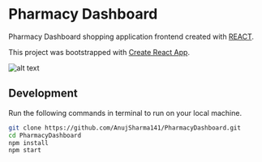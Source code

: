 # Pharmacy Dashboard

Pharmacy Dashboard shopping application frontend created with [REACT](https://reactjs.org/).

This project was bootstrapped with [Create React App](https://github.com/facebook/create-react-app).


![alt text](https://i.ibb.co/TBLnVCQ/screely-1606477589725.png)


## Development

Run the following commands in terminal to run on your local machine.

```bash 
git clone https://github.com/AnujSharma141/PharmacyDashboard.git
cd PharmacyDashboard
npm install
npm start
```
